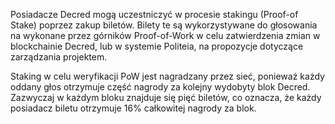 Posiadacze Decred mogą uczestniczyć w procesie stakingu (Proof-of Stake) poprzez zakup biletów. Bilety te są wykorzystywane do głosowania na wykonane przez górników Proof-of-Work w celu zatwierdzenia zmian w blockchainie Decred, lub w systemie Politeia, na propozycje dotyczące zarządzania projektem.

Staking w celu weryfikacji PoW jest nagradzany przez sieć, ponieważ każdy oddany głos otrzymuje część nagrody za kolejny wydobyty blok Decred. Zazwyczaj w każdym bloku znajduje się pięć biletów, co oznacza, że każdy posiadacz biletu otrzymuje 16% całkowitej nagrody za blok.
